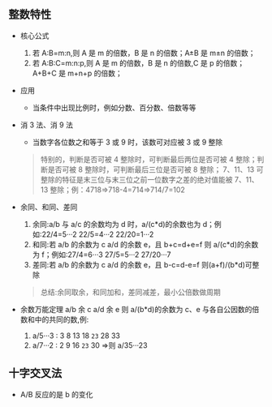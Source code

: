 ## 整数特性

- 核心公式

  1. 若 A:B=m:n,则 A 是 m 的倍数，B 是 n 的倍数；A±B 是 m±n 的倍数；
  2. 若 A:B:C=m:n:p,则 A 是 m 的倍数，B 是 n 的倍数,C 是 p 的倍数；A+B+C 是 m+n+p 的倍数；

- 应用

  - 当条件中出现比例时，例如分数、百分数、倍数等等

- 消 3 法、消 9 法

  - 当数字各位数之和等于 3 或 9 时，该数可对应被 3 或 9 整除

  > 特别的，判断是否可被 4 整除时，可判断最后两位是否可被 4 整除；判断是否可被 8 整除时，可判断最后三位是否可被 8 整除；
  > 7、11、13 可整除的特征是末三位与末三位之前一位数字之差的绝对值能被 7、11、13 整除；例：4718=>718-4=714=>714/7=102

- 余同、和同、差同

  1. 余同:a/b 与 a/c 的余数均为 d 时，a/(c\*d)的余数也为 d；例如:22/4=5···2 22/5=4···2 22/20=1···2
  2. 和同:若 a/b 的余数为 c a/d 的余数 e，且 b+c=d+e=f 则 a/(c\*d)的余数为 f；例如:27/4=6···3 27/5=5···2 27/20···7
  3. 差同:若 a/b 的余数为 c a/d 的余数 e，且 b-c=d-e=f 则(a+f)/(b\*d)可整除

  > 总结:余同取余，和同加和，差同减差，最小公倍数做周期

- 余数万能定理
  a/b 余 c
  a/d 余 e 则 a/(b\*d)的余数为 c、e 与各自公因数的倍数和中的共同的数,例:
  1. a/5···3 : 3 8 13 18 `23` 28 33
  2. a/7···2 : 2 9 16 `23` 30 =>则 a/35···23

## 十字交叉法

- A/B 反应的是 b 的变化
